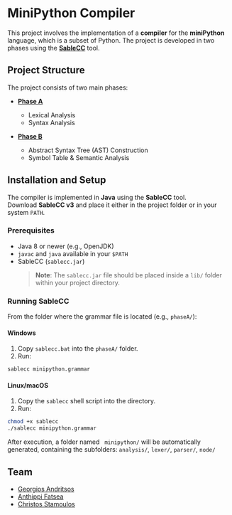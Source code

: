 # MiniPython Compiler

This project involves the implementation of a **compiler** for the **miniPython** language, which is a subset of Python. The project is developed in two phases using the **[SableCC](https://sablecc.org)** tool.

## Project Structure

The project consists of two main phases:

- **[Phase A](https://github.com/Anthippi/MiniPythonCompiler/blob/main/Phase%20A)**  
  - Lexical Analysis  
  - Syntax Analysis  

- **[Phase B](https://github.com/Anthippi/MiniPythonCompiler/blob/main/Phase%20B)**  
  - Abstract Syntax Tree (AST) Construction  
  - Symbol Table & Semantic Analysis  

## Installation and Setup

The compiler is implemented in **Java** using the **SableCC** tool.  
Download **SableCC v3** and place it either in the project folder or in your system `PATH`.

### Prerequisites

- Java 8 or newer (e.g., OpenJDK)
- `javac` and `java` available in your `$PATH`
- SableCC (`sablecc.jar`)
  > **Note**: The `sablecc.jar` file should be placed inside a `lib/` folder within your project directory.

### Running SableCC

From the folder where the grammar file is located (e.g., `phaseA/`):

#### Windows

1. Copy `sablecc.bat` into the `phaseA/` folder.
2. Run:
  ```sh
  sablecc minipython.grammar
  ```
#### Linux/macOS
1. Copy the `sablecc` shell script into the directory.
2. Run:
  ```sh
  chmod +x sablecc
  ./sablecc minipython.grammar
  ```
After execution, a folder named ` minipython/` will be automatically generated, containing the subfolders: `analysis/`, `lexer/`, `parser/`, `node/`

## Team 
- [Georgios Andritsos](https://github.com/Andritsos)
- [Anthippi Fatsea](https://github.com/Anthippi)
- [Christos Stamoulos](https://github.com/ChristosStamoulos)

